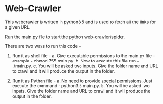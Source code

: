# Web-Crawler
This webcrawler is written in python3.5 and is used to fetch all the links for a given URL.

Run the main.py file to start the python web-crawler/spider. 

There are two ways to run this code -

1. Run it as shell file -
  a. Give executable permissions to the main.py file - example - chmod 755 main.py.
  b. Now to execute this file run - ./main.py.
  c. You will be asked two inputs. Give the folder name and URL to crawl and it will produce the output in the folder.
  
2. Run it as Python file -
  a. No need to provide special permissions. Just execute the command - python3.5 main.py.
  b. You will be asked two inputs. Give the folder name and URL to crawl and it will produce the output in the folder.
